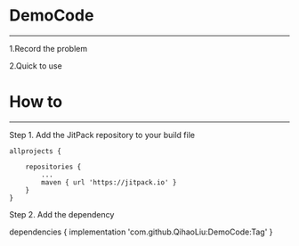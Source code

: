 # DemoCode

------------

1.Record the problem

2.Quick to use

# How to

------------

Step 1. Add the JitPack repository to your build file

	allprojects {
  
		repositories {
			...
			maven { url 'https://jitpack.io' }
		}
	}

Step 2. Add the dependency

  dependencies {
	        implementation 'com.github.QihaoLiu:DemoCode:Tag'
  }

